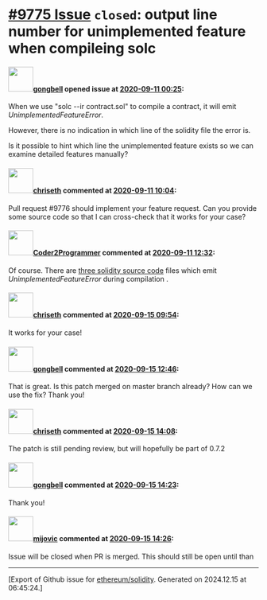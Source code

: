 # [\#9775 Issue](https://github.com/ethereum/solidity/issues/9775) `closed`: output line number for unimplemented feature when compileing solc

#### <img src="https://avatars.githubusercontent.com/u/7810988?u=b23c3c6051fb6d6d7aa12c77cf2e6fe507998050&v=4" width="50">[gongbell](https://github.com/gongbell) opened issue at [2020-09-11 00:25](https://github.com/ethereum/solidity/issues/9775):

When we use "solc --ir contract.sol" to compile a contract, it will emit _UnimplementedFeatureError_. 

However, there is no indication in which line of the solidity file the error is. 

Is it possible to hint which line the unimplemented feature exists so we can examine detailed features manually?

#### <img src="https://avatars.githubusercontent.com/u/9073706?v=4" width="50">[chriseth](https://github.com/chriseth) commented at [2020-09-11 10:04](https://github.com/ethereum/solidity/issues/9775#issuecomment-690999178):

Pull request #9776 should implement your feature request. Can you provide some source code so that I can cross-check that it works for your case?

#### <img src="https://avatars.githubusercontent.com/u/24288054?u=0572aab58383632d3c8f53fa8699275ecb75a6e2&v=4" width="50">[Coder2Programmer](https://github.com/Coder2Programmer) commented at [2020-09-11 12:32](https://github.com/ethereum/solidity/issues/9775#issuecomment-691066356):

Of course. There are [three solidity source code](https://drive.google.com/drive/folders/1PMME2dLxRMgx0lNIaMWrFDriZQVGP9t8?usp=sharing) files which emit _UnimplementedFeatureError_ during compilation .

#### <img src="https://avatars.githubusercontent.com/u/9073706?v=4" width="50">[chriseth](https://github.com/chriseth) commented at [2020-09-15 09:54](https://github.com/ethereum/solidity/issues/9775#issuecomment-692608406):

It works for your case!

#### <img src="https://avatars.githubusercontent.com/u/7810988?u=b23c3c6051fb6d6d7aa12c77cf2e6fe507998050&v=4" width="50">[gongbell](https://github.com/gongbell) commented at [2020-09-15 12:46](https://github.com/ethereum/solidity/issues/9775#issuecomment-692690761):

That is great. Is this patch merged on master branch already? How can we use the fix?
Thank you!

#### <img src="https://avatars.githubusercontent.com/u/9073706?v=4" width="50">[chriseth](https://github.com/chriseth) commented at [2020-09-15 14:08](https://github.com/ethereum/solidity/issues/9775#issuecomment-692739689):

The patch is still pending review, but will hopefully be part of 0.7.2

#### <img src="https://avatars.githubusercontent.com/u/7810988?u=b23c3c6051fb6d6d7aa12c77cf2e6fe507998050&v=4" width="50">[gongbell](https://github.com/gongbell) commented at [2020-09-15 14:23](https://github.com/ethereum/solidity/issues/9775#issuecomment-692749018):

Thank you!

#### <img src="https://avatars.githubusercontent.com/u/23421619?u=50068b46fd9aafcb2b59c0d93b9eb49692ba9c66&v=4" width="50">[mijovic](https://github.com/mijovic) commented at [2020-09-15 14:26](https://github.com/ethereum/solidity/issues/9775#issuecomment-692750940):

Issue will be closed when PR is merged. This should still be open until than


-------------------------------------------------------------------------------



[Export of Github issue for [ethereum/solidity](https://github.com/ethereum/solidity). Generated on 2024.12.15 at 06:45:24.]
